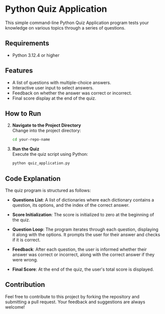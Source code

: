 # Python Quiz Application

This simple command-line Python Quiz Application  program tests your knowledge on various topics through a series of questions. 

## Requirements

- Python 3.12.4 or higher

## Features

- A list of questions with multiple-choice answers.
- Interactive user input to select answers.
- Feedback on whether the answer was correct or incorrect.
- Final score display at the end of the quiz.

## How to Run


2. **Navigate to the Project Directory**  
   Change into the project directory:
   ```bash
   cd your-repo-name
   ```

3. **Run the Quiz**  
   Execute the quiz script using Python:
   ```bash
   python quiz_application.py
   ```

## Code Explanation

The quiz program is structured as follows:

- **Questions List**: A list of dictionaries where each dictionary contains a question, its options, and the index of the correct answer.
  
- **Score Initialization**: The score is initialized to zero at the beginning of the quiz.

- **Question Loop**: The program iterates through each question, displaying it along with the options. It prompts the user for their answer and checks if it is correct.

- **Feedback**: After each question, the user is informed whether their answer was correct or incorrect, along with the correct answer if they were wrong.

- **Final Score**: At the end of the quiz, the user's total score is displayed.

## Contribution

Feel free to contribute to this project by forking the repository and submitting a pull request. Your feedback and suggestions are always welcome!
